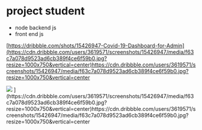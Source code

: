 # project student

- node backend js
- front end js

[https://dribbble.com/shots/15426947-Covid-19-Dashboard-for-Admin](https://cdn.dribbble.com/users/3619571/screenshots/15426947/media/f63c7a078d9523ad6cb389f4ce6f59b0.jpg?resize=1000x750&vertical=center)https://cdn.dribbble.com/users/3619571/screenshots/15426947/media/f63c7a078d9523ad6cb389f4ce6f59b0.jpg?resize=1000x750&vertical=center

<img src="https://dribbble.com/shots/15426947-Covid-19-Dashboard-for-Admin](https://cdn.dribbble.com/users/3619571/screenshots/15426947/media/f63c7a078d9523ad6cb389f4ce6f59b0.jpg?resize=1000x750&vertical=center)https://cdn.dribbble.com/users/3619571/screenshots/15426947/media/f63c7a078d9523ad6cb389f4ce6f59b0.jpg?resize=1000x750&vertical=center" />
](https://cdn.dribbble.com/users/3619571/screenshots/15426947/media/f63c7a078d9523ad6cb389f4ce6f59b0.jpg?resize=1000x750&vertical=center)https://cdn.dribbble.com/users/3619571/screenshots/15426947/media/f63c7a078d9523ad6cb389f4ce6f59b0.jpg?resize=1000x750&vertical=center
